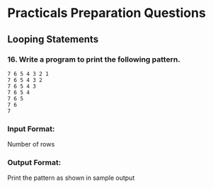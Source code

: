 # Practicals Preparation Questions
## **Looping Statements**

### 16. Write a program to print the following pattern.

```
7 6 5 4 3 2 1
7 6 5 4 3 2 
7 6 5 4 3 
7 6 5 4
7 6 5
7 6
7
```

### **Input Format:**
Number of rows

### **Output Format:**
Print the pattern as shown in sample output
